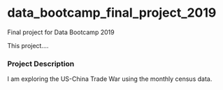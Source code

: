 # data_bootcamp_final_project_2019
Final project for Data Bootcamp 2019

This project....

### Project Description

I am exploring the US-China Trade War using the monthly census data.
